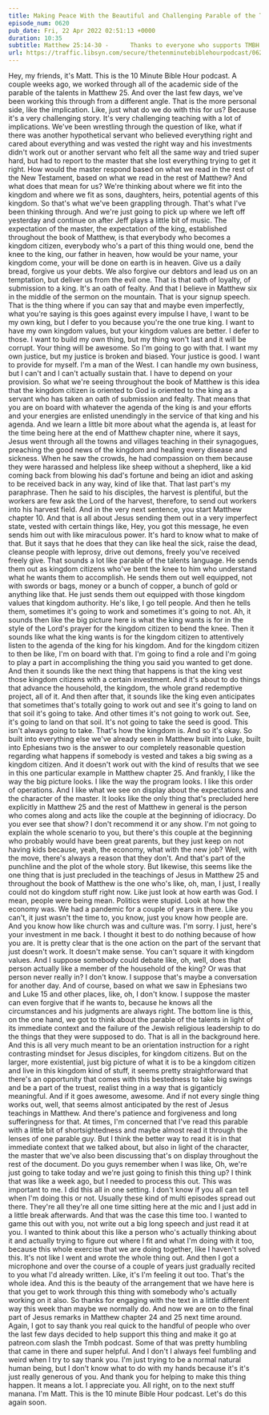 ```yaml
---
title: Making Peace With the Beautiful and Challenging Parable of the Talents
episode_num: 0620
pub_date: Fri, 22 Apr 2022 02:51:13 +0000
duration: 10:35
subtitle: Matthew 25:14-30 -      Thanks to everyone who supports TMBH at  You're the reason we can all do this together!  Music written and performed by .
url: https://traffic.libsyn.com/secure/thetenminutebiblehourpodcast/0620_-_Making_Peace_With_the_Beautiful_and_Challenging_Parable_of_the_Talents.mp3
---
```


 Hey, my friends, it's Matt. This is the 10 Minute Bible Hour podcast. A couple weeks ago, we worked through all of the academic side of the parable of the talents in Matthew 25. And over the last few days, we've been working this through from a different angle. That is the more personal side, like the implication. Like, just what do we do with this for us? Because it's a very challenging story. It's very challenging teaching with a lot of implications. We've been wrestling through the question of like, what if there was another hypothetical servant who believed everything right and cared about everything and was vested the right way and his investments didn't work out or another servant who felt all the same way and tried super hard, but had to report to the master that she lost everything trying to get it right. How would the master respond based on what we read in the rest of the New Testament, based on what we read in the rest of Matthew? And what does that mean for us? We're thinking about where we fit into the kingdom and where we fit as sons, daughters, heirs, potential agents of this kingdom. So that's what we've been grappling through. That's what I've been thinking through. And we're just going to pick up where we left off yesterday and continue on after Jeff plays a little bit of music. The expectation of the master, the expectation of the king, established throughout the book of Matthew, is that everybody who becomes a kingdom citizen, everybody who's a part of this thing would one, bend the knee to the king, our father in heaven, how would be your name, your kingdom come, your will be done on earth is in heaven. Give us a daily bread, forgive us your debts. We also forgive our debtors and lead us on an temptation, but deliver us from the evil one. That is that oath of loyalty, of submission to a king. It's an oath of fealty. And that I believe in Matthew six in the middle of the sermon on the mountain. That is your signup speech. That is the thing where if you can say that and maybe even imperfectly, what you're saying is this goes against every impulse I have, I want to be my own king, but I defer to you because you're the one true king. I want to have my own kingdom values, but your kingdom values are better. I defer to those. I want to build my own thing, but my thing won't last and it will be corrupt. Your thing will be awesome. So I'm going to go with that. I want my own justice, but my justice is broken and biased. Your justice is good. I want to provide for myself. I'm a man of the West. I can handle my own business, but I can't and I can't actually sustain that. I have to depend on your provision. So what we're seeing throughout the book of Matthew is this idea that the kingdom citizen is oriented to God is oriented to the king as a servant who has taken an oath of submission and fealty. That means that you are on board with whatever the agenda of the king is and your efforts and your energies are enlisted unendingly in the service of that king and his agenda. And we learn a little bit more about what the agenda is, at least for the time being here at the end of Matthew chapter nine, where it says, Jesus went through all the towns and villages teaching in their synagogues, preaching the good news of the kingdom and healing every disease and sickness. When he saw the crowds, he had compassion on them because they were harassed and helpless like sheep without a shepherd, like a kid coming back from blowing his dad's fortune and being an idiot and asking to be received back in any way, kind of like that. That last part's my paraphrase. Then he said to his disciples, the harvest is plentiful, but the workers are few ask the Lord of the harvest, therefore, to send out workers into his harvest field. And in the very next sentence, you start Matthew chapter 10. And that is all about Jesus sending them out in a very imperfect state, vested with certain things like, Hey, you got this message, he even sends him out with like miraculous power. It's hard to know what to make of that. But it says that he does that they can like heal the sick, raise the dead, cleanse people with leprosy, drive out demons, freely you've received freely give. That sounds a lot like parable of the talents language. He sends them out as kingdom citizens who've bent the knee to him who understand what he wants them to accomplish. He sends them out well equipped, not with swords or bags, money or a bunch of copper, a bunch of gold or anything like that. He just sends them out equipped with those kingdom values that kingdom authority. He's like, I go tell people. And then he tells them, sometimes it's going to work and sometimes it's going to not. Ah, it sounds then like the big picture here is what the king wants is for in the style of the Lord's prayer for the kingdom citizen to bend the knee. Then it sounds like what the king wants is for the kingdom citizen to attentively listen to the agenda of the king for his kingdom. And for the kingdom citizen to then be like, I'm on board with that. I'm going to find a role and I'm going to play a part in accomplishing the thing you said you wanted to get done. And then it sounds like the next thing that happens is that the king vest those kingdom citizens with a certain investment. And it's about to do things that advance the household, the kingdom, the whole grand redemptive project, all of it. And then after that, it sounds like the king even anticipates that sometimes that's totally going to work out and see it's going to land on that soil it's going to take. And other times it's not going to work out. See, it's going to land on that soil. It's not going to take the seed is good. This isn't always going to take. That's how the kingdom is. And so it's okay. So built into everything else we've already seen in Matthew built into Luke, built into Ephesians two is the answer to our completely reasonable question regarding what happens if somebody is vested and takes a big swing as a kingdom citizen. And it doesn't work out with the kind of results that we see in this one particular example in Matthew chapter 25. And frankly, I like the way the big picture looks. I like the way the program looks. I like this order of operations. And I like what we see on display about the expectations and the character of the master. It looks like the only thing that's precluded here explicitly in Matthew 25 and the rest of Matthew in general is the person who comes along and acts like the couple at the beginning of idiocracy. Do you ever see that show? I don't recommend it or any show. I'm not going to explain the whole scenario to you, but there's this couple at the beginning who probably would have been great parents, but they just keep on not having kids because, yeah, the economy, what with the new job? Well, with the move, there's always a reason that they don't. And that's part of the punchline and the plot of the whole story. But likewise, this seems like the one thing that is just precluded in the teachings of Jesus in Matthew 25 and throughout the book of Matthew is the one who's like, oh, man, I just, I really could not do kingdom stuff right now. Like just look at how earth was God. I mean, people were being mean. Politics were stupid. Look at how the economy was. We had a pandemic for a couple of years in there. Like you can't, it just wasn't the time to, you know, just you know how people are. And you know how like church was and culture was. I'm sorry. I just, here's your investment in me back. I thought it best to do nothing because of how you are. It is pretty clear that is the one action on the part of the servant that just doesn't work. It doesn't make sense. You can't square it with kingdom values. And I suppose somebody could debate like, oh, well, does that person actually like a member of the household of the king? Or was that person never really in? I don't know. I suppose that's maybe a conversation for another day. And of course, based on what we saw in Ephesians two and Luke 15 and other places, like, oh, I don't know. I suppose the master can even forgive that if he wants to, because he knows all the circumstances and his judgments are always right. The bottom line is this, on the one hand, we got to think about the parable of the talents in light of its immediate context and the failure of the Jewish religious leadership to do the things that they were supposed to do. That is all in the background here. And this is all very much meant to be an orientation instruction for a right contrasting mindset for Jesus disciples, for kingdom citizens. But on the larger, more existential, just big picture of what it is to be a kingdom citizen and live in this kingdom kind of stuff, it seems pretty straightforward that there's an opportunity that comes with this bestedness to take big swings and be a part of the truest, realist thing in a way that is giganticly meaningful. And if it goes awesome, awesome. And if not every single thing works out, well, that seems almost anticipated by the rest of Jesus teachings in Matthew. And there's patience and forgiveness and long sufferingness for that. At times, I'm concerned that I've read this parable with a little bit of shortsightedness and maybe almost read it through the lenses of one parable guy. But I think the better way to read it is in that immediate context that we talked about, but also in light of the character, the master that we've also been discussing that's on display throughout the rest of the document. Do you guys remember when I was like, Oh, we're just going to take today and we're just going to finish this thing up? I think that was like a week ago, but I needed to process this out. This was important to me. I did this all in one setting. I don't know if you all can tell when I'm doing this or not. Usually these kind of multi episodes spread out there. They're all they're all one time sitting here at the mic and I just add in a little break afterwards. And that was the case this time too. I wanted to game this out with you, not write out a big long speech and just read it at you. I wanted to think about this like a person who's actually thinking about it and actually trying to figure out where I fit and what I'm doing with it too, because this whole exercise that we are doing together, like I haven't solved this. It's not like I went and wrote the whole thing out. And then I got a microphone and over the course of a couple of years just gradually recited to you what I'd already written. Like, it's I'm feeling it out too. That's the whole idea. And this is the beauty of the arrangement that we have here is that you get to work through this thing with somebody who's actually working on it also. So thanks for engaging with the text in a little different way this week than maybe we normally do. And now we are on to the final part of Jesus remarks in Matthew chapter 24 and 25 next time around. Again, I got to say thank you real quick to the handful of people who over the last few days decided to help support this thing and make it go at patreon.com slash the Tmbh podcast. Some of that was pretty humbling that came in there and super helpful. And I don't I always feel fumbling and weird when I try to say thank you. I'm just trying to be a normal natural human being, but I don't know what to do with my hands because it's it's just really generous of you. And thank you for helping to make this thing happen. It means a lot. I appreciate you. All right, on to the next stuff manana. I'm Matt. This is the 10 minute Bible Hour podcast. Let's do this again soon.